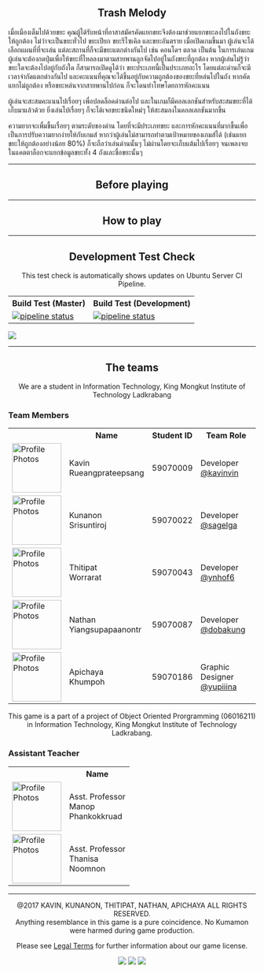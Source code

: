 <h2 align="center">Trash Melody</h2>
เมื่อเมืองเต็มไปด้วยขยะ คุณผู้ได้รับหน้าที่อาสาสมัครคัดแยกขยะจึงต้องมาช่วยแยกขยะลงไปในถังขยะให้ถูกต้อง ไม่ว่าจะเป็นขยะทั่วไป ขยะเปียก ขยะรีไซเคิล และขยะอันตราย เมื่อเปิดเกมขึ้นมา ผู้เล่นจะได้เลือกแผนที่ที่จะเล่น แต่ละสถานที่ก็จะมีขยะแตกต่างกันไป เช่น คอนโดฯ ตลาด เป็นต้น ในการเล่นเกม ผู้เล่นจะต้องกดปุ่มเพื่อให้ขยะที่ไหลลงมาตามสายพานถูกจัดไปอยู่ในถังขยะที่ถูกต้อง หากผู้เล่นไม่รู้ว่าขยะใดจะต้องไปอยู่กับถังใด ก็สามารถเปิดดูได้ว่า ขยะประเภทนี้เป็นประเภทอะไร โดยแต่ละด่านก็จะมีเวลาจำกัดแตกต่างกันไป และคะแนนที่คุณจะได้ขึ้นอยู่กับความถูกต้องของขยะที่หล่นไปในถัง หากคัดแยกไม่ถูกต้อง หรือขยะหล่นจากสายพานไปก่อน ก็จะโดนทำโทษโดยการหักคะแนน

ผู้เล่นจะสะสมคะแนนไปเรื่อยๆ เพื่อปลดล็อคด่านต่อไป และในเกมก็มีคอลเลกชันสำหรับสะสมขยะที่ได้เก็บมาแล้วด้วย ยิ่งเล่นไปเรื่อยๆ ก็จะได้เจอขยะชนิดใหม่ๆ ให้สะสมลงในคอลเลกชันมากขึ้น

ความยากจะเพื่มขื้นเรื่อยๆ ตามระดับของด่าน โดยที่จะมีประเภทขยะ และการหักคะแนนที่มากขื้นเพื่อเป็นการปรับความยากง่ายให้กับเกมส์ หากว่าผู้เล่นไม่สามารถทำตามเป้าหมายของเกมส์ได้ (เช่นแยกขยะให้ถูกต้องอย่างน้อย 80%) ก็จะถือว่าเล่นด่านนั้นๆ ไม่ผ่านโดยจะเก็บแต้มไปเรื่อยๆ จนเพลงจบ ในแคตตาล็อกจะแยกข้อมูลขยะทั้ง 4 ถังและชื่อขยะนั้นๆ

<hr>
<h2 align="center">Before playing</h2>

<hr>
<h2 align="center">How to play</h2>

<hr>
<h2 align="center">Development Test Check</h2>
<p align="center">This test check is automatically shows updates on Ubuntu Server CI Pipeline.</p>
<table style="width: 100%">

<tr>
<th>Build Test (Master)</th>
<th>Build Test (Development)</th>
</tr>

<tr>
<td><a href="http://git.nyancode.io/z/trashmelody/commits/master"><img alt="pipeline status" src="http://git.nyancode.io/z/trashmelody/badges/master/pipeline.svg" /></a></td>
<td><a href="http://git.nyancode.io/z/trashmelody/commits/develop"><img alt="pipeline status" src="http://git.nyancode.io/z/trashmelody/badges/develop/pipeline.svg" /></a></td>
</tr>
    
</table>

<img src="http://forthebadge.com/images/badges/60-percent-of-the-time-works-every-time.svg">
<hr>
<h2 align="center">The teams</h2>
<p align="center">We are a student in Information Technology, King Mongkut Institute of Technology Ladkrabang</p>

<h3>Team Members</h3>
<table style="width:100%">
    <tr>
        <th></th>
        <th>Name</th>
        <th>Student ID</th>
        <th>Team Role</th>
    </tr>

<tr>
    <td><img height="100px" 
             width="100px" 
             src="https://avatars0.githubusercontent.com/u/20960087" 
             alt="Profile Photos"></td>
    <td>Kavin<br>Rueangprateepsang</td>
    <td>59070009</td>
    <td>Developer<br><a href="https://github.com/kavinvin">@kavinvin</a></td>
</tr>

<tr>
    <td><img height="100px" 
             width="100px" 
             src="https://avatars0.githubusercontent.com/u/13056824" 
             alt="Profile Photos"></td>
    <td>Kunanon<br>Srisuntiroj</td>
    <td>59070022</td>
    <td>Developer<br><a href="https://github.com/sagelga">@sagelga</a></td>
</tr>

<tr>
    <td><img height="100px" 
             width="100px" 
             src="https://avatars0.githubusercontent.com/u/22119886" 
             alt="Profile Photos"></td>
    <td>Thitipat<br>Worrarat</td>
    <td>59070043</td>
    <td>Developer<br><a href="https://github.com/ynhof6">@ynhof6</a></td>
</tr>

<tr>
    <td><img height="100px" 
         width="100px" 
         src="https://avatars0.githubusercontent.com/u/3814520" 
         alt="Profile Photos"></td>
    <td>Nathan<br>Yiangsupapaanontr</td>
    <td>59070087</td>
    <td>Developer<br><a href="https://github.com/DobaKung">@dobakung</a></td>
</tr>

<tr>
    <td><img height="100px" 
         width="100px" 
         src="https://avatars0.githubusercontent.com/u/31977194" 
         alt="Profile Photos"></td>
    <td>Apichaya<br>Khumpoh</td>
    <td>59070186</td>
    <td>Graphic Designer<br><a href="https://github.com/Yupiiina">@yupiiina</a></td>
</tr>

</table>

<p align="center"> This game is a part of a project of Object Oriented Prorgramming (06016211)<br>in Information Technology, King Mongkut Institute of Technology Ladkrabang.</p>

<h3>Assistant Teacher</h3>
<table style="width:100%">
    <tr>
        <th></th>
        <th>Name</th>
    </tr>

<tr>
    <td><img height="100px" 
             width="100px" 
             src="https://scontent.fbkk5-4.fna.fbcdn.net/v/t1.0-9/22046935_1550697448309193_9201685132243419545_n.jpg?oh=cf4cf636c968df088efd8135c34e2b4a&oe=5AAD43F0" 
             alt="Profile Photos"></td>
    <td>Asst. Professor<br>Manop<br>Phankokkruad</td>
</tr>

<tr>
    <td><img height="100px" 
             width="100px" 
             src="https://scontent.fbkk5-4.fna.fbcdn.net/v/t31.0-8/20748257_10155539234573805_8065043536591232148_o.jpg?oh=b23af60fd0ba5907165e4c0faa34c7bc&oe=5AAC4ACC" 
             alt="Profile Photos"></td>
    <td>Asst. Professor<br>Thanisa<br>Noomnon</td>
</tr>

</table>

<hr>
<p align="center">@2017 KAVIN, KUNANON, THITIPAT, NATHAN, APICHAYA ALL RIGHTS RESERVED.<br>Anything resemblance in this game is a pure coincidence. No Kumamon were harmed during game production.</p>

<p align="center">Please see <a href="LICENSE.md">Legal Terms</a> for further information about our game license.</p>

<p align="center">
<img src="http://forthebadge.com/images/badges/contains-cat-gifs.svg">
<img src="http://forthebadge.com/images/badges/powered-by-responsibility.svg">
<img src="http://forthebadge.com/images/badges/built-with-love.svg">
</p>
